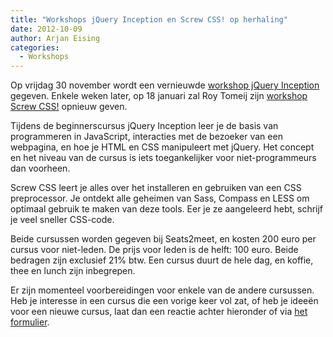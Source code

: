 ```yaml
---
title: "Workshops jQuery Inception en Screw CSS! op herhaling"
date: 2012-10-09
author: Arjan Eising
categories: 
  - Workshops
---
```

Op vrijdag 30 november wordt een vernieuwde [workshop jQuery Inception](/workshops/jquery-inception-arjan-eising) gegeven. Enkele weken later, op 18 januari zal Roy Tomeij zijn [workshop Screw CSS!](/workshops/screw-css-roy-tomeij) opnieuw geven.

Tijdens de beginnerscursus jQuery Inception leer je de basis van programmeren in JavaScript, interacties met de bezoeker van een webpagina, en hoe je HTML en CSS manipuleert met jQuery. Het concept en het niveau van de cursus is iets toegankelijker voor niet-programmeurs dan voorheen.

Screw CSS leert je alles over het installeren en gebruiken van een CSS preprocessor. Je ontdekt alle geheimen van Sass, Compass en LESS om optimaal gebruik te maken van deze tools. Eer je ze aangeleerd hebt, schrijf je veel sneller CSS-code.

Beide cursussen worden gegeven bij Seats2meet, en kosten 200 euro per cursus voor niet-leden. De prijs voor leden is de helft: 100 euro. Beide bedragen zijn exclusief 21% btw. Een cursus duurt de hele dag, en koffie, thee en lunch zijn inbegrepen.

Er zijn momenteel voorbereidingen voor enkele van de andere cursussen. Heb je interesse in een cursus die een vorige keer vol zat, of heb je ideeën voor een nieuwe cursus, laat dan een reactie achter hieronder of via [het formulier](/nl/vereniging/contact/).
